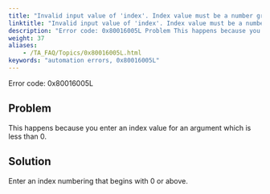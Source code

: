 ```yaml
--- 
title: "Invalid input value of 'index'. Index value must be a number greater than 0."
linktitle: "Invalid input value of 'index'. Index value must be a number greater than 0."
description: "Error code: 0x80016005L Problem This happens because you enter an index value for an argument which is less than 0. Solution Enter an index numbering that begins with 0 or above."
weight: 37
aliases: 
    - /TA_FAQ/Topics/0x80016005L.html
keywords: "automation errors, 0x80016005L"
---
```


Error code: 0x80016005L

## Problem

This happens because you enter an index value for an argument which is less than 0.

## Solution

Enter an index numbering that begins with 0 or above.



